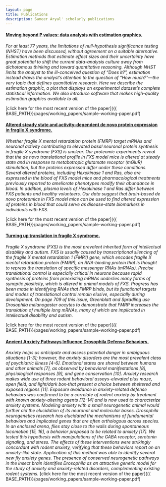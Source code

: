 ```yaml
---
layout: page
title: Publications
description: Sameer Aryal' scholarly publications
---
```




#### <u>Moving beyond P values: data analysis with estimation graphics.</u>
*For at least 77 years, the limitations of null-hypothesis significance testing (NHST) have been discussed, without agreement on a suitable alternative. Estimation methods that estimate effect sizes and their uncertainty have great potential to shift the current data-analysis culture away from dichotomous thinking and toward quantitative reasoning. Although NHST limits the analyst to the ill-conceived question of “Does it?”, estimation instead draws the analyst’s attention to the question of “How much?”—the very topic that defines quantitative research. Here we describe the estimation graphic, a plot that displays an experimental dataset’s complete statistical information. We also introduce software that makes high-quality estimation graphics available to all.*

[click here for the most recent version of the paper]({{ BASE_PATH}}/pages/working_papers/sample-working-paper.pdf)


#### <u>Altered steady state and activity-dependent de novo protein expression in fragile X syndrome.</u>
*Whether fragile X mental retardation protein (FMRP) target mRNAs and neuronal activity contributing to elevated basal neuronal protein synthesis in fragile X syndrome (FXS) is unclear. Our proteomic experiments reveal that the de novo translational profile in FXS model mice is altered at steady state and in response to metabotropic glutamate receptor (mGluR) stimulation, but the proteins expressed differ under these conditions. Several altered proteins, including Hexokinase 1 and Ras, also are expressed in the blood of FXS model mice and pharmacological treatments previously reported to ameliorate phenotypes modify their abundance in blood. In addition, plasma levels of Hexokinase 1 and Ras differ between FXS patients and healthy volunteers. Our data suggest that brain-based de novo proteomics in FXS model mice can be used to find altered expression of proteins in blood that could serve as disease-state biomarkers in individuals with FXS.*

[click here for the most recent version of the paper]({{ BASE_PATH}}/pages/working_papers/sample-working-paper.pdf)
#### <u>Turning up translation in fragile X syndrome.</u>
*Fragile X syndrome (FXS) is the most prevalent inherited form of intellectual disability and autism. FXS is usually caused by transcriptional silencing of the fragile X mental retardation 1 (FMR1) gene, which encodes fragile X mental retardation protein (FMRP), an RNA-binding protein that is thought to repress the translation of specific messenger RNAs (mRNAs). Precise translational control is especially critical in neurons because rapid synthesis of proteins from preexisting mRNAs underlies many forms of synaptic plasticity, which is altered in animal models of FXS. Progress has been made in identifying RNAs that FMRP binds, but its functional targets and modes of translational control remain elusive, especially during development. On page 709 of this issue, Greenblatt and Spradling use Drosophila melanogaster oocytes to demonstrate that FMRP increases the translation of multiple long mRNAs, many of which are implicated in intellectual disability and autism.*

[click here for the most recent version of the paper]({{ BASE_PATH}}/pages/working_papers/sample-working-paper.pdf)

#### <u>Ancient Anxiety Pathways Influence Drosophila Defense Behaviors.</u>
*Anxiety helps us anticipate and assess potential danger in ambiguous situations [1-3]; however, the anxiety disorders are the most prevalent class of psychiatric illness [4-6]. Emotional states are shared between humans and other animals [7], as observed by behavioral manifestations [8], physiological responses [9], and gene conservation [10]. Anxiety research makes wide use of three rodent behavioral assays-elevated plus maze, open field, and light/dark box-that present a choice between sheltered and exposed regions [11]. Exposure avoidance in anxiety-related defense behaviors was confirmed to be a correlate of rodent anxiety by treatment with known anxiety-altering agents [12-14] and is now used to characterize anxiety systems. Modeling anxiety with a small neurogenetic animal would further aid the elucidation of its neuronal and molecular bases. Drosophila neurogenetics research has elucidated the mechanisms of fundamental behaviors and implicated genes that are often orthologous across species. In an enclosed arena, flies stay close to the walls during spontaneous locomotion [15, 16], a behavior proposed to be related to anxiety [17]. We tested this hypothesis with manipulations of the GABA receptor, serotonin signaling, and stress. The effects of these interventions were strikingly concordant with rodent anxiety, verifying that these behaviors report on an anxiety-like state. Application of this method was able to identify several new fly anxiety genes. The presence of conserved neurogenetic pathways in the insect brain identifies Drosophila as an attractive genetic model for the study of anxiety and anxiety-related disorders, complementing existing rodent systems.*
[click here for the most recent version of the paper]({{ BASE_PATH}}/pages/working_papers/sample-working-paper.pdf)



<!-- Note: this is how to write a comment in HTML. Everything in here won't show up on your webpage.-->

<!--
To increase the size of the title, use fewer # in front of the paper title.
To decrease the size of the title, use more #. 
To remove the italics, remove the * before and after the description
To remove the underline from the title, remove the <u> tags (<u> and </u>)
-->